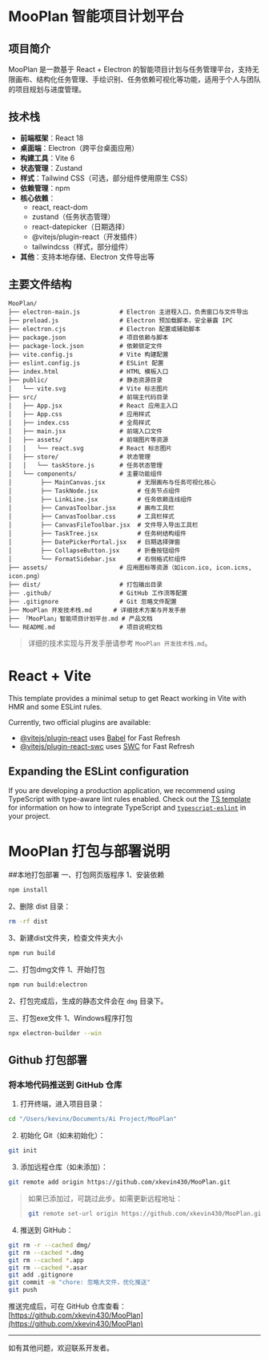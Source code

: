 # MooPlan 智能项目计划平台

## 项目简介
MooPlan 是一款基于 React + Electron 的智能项目计划与任务管理平台，支持无限画布、结构化任务管理、手绘识别、任务依赖可视化等功能，适用于个人与团队的项目规划与进度管理。

## 技术栈
- **前端框架**：React 18
- **桌面端**：Electron（跨平台桌面应用）
- **构建工具**：Vite 6
- **状态管理**：Zustand
- **样式**：Tailwind CSS（可选，部分组件使用原生 CSS）
- **依赖管理**：npm
- **核心依赖**：
  - react, react-dom
  - zustand（任务状态管理）
  - react-datepicker（日期选择）
  - @vitejs/plugin-react（开发插件）
  - tailwindcss（样式，部分组件）
- **其他**：支持本地存储、Electron 文件导出等

## 主要文件结构
```
MooPlan/
├── electron-main.js           # Electron 主进程入口，负责窗口与文件导出
├── preload.js                 # Electron 预加载脚本，安全暴露 IPC
├── electron.cjs               # Electron 配置或辅助脚本
├── package.json               # 项目依赖与脚本
├── package-lock.json          # 依赖锁定文件
├── vite.config.js             # Vite 构建配置
├── eslint.config.js           # ESLint 配置
├── index.html                 # HTML 模板入口
├── public/                    # 静态资源目录
│   └── vite.svg               # Vite 标志图片
├── src/                       # 前端主代码目录
│   ├── App.jsx                # React 应用主入口
│   ├── App.css                # 应用样式
│   ├── index.css              # 全局样式
│   ├── main.jsx               # 前端入口文件
│   ├── assets/                # 前端图片等资源
│   │   └── react.svg          # React 标志图片
│   ├── store/                 # 状态管理
│   │   └── taskStore.js       # 任务状态管理
│   └── components/            # 主要功能组件
│        ├── MainCanvas.jsx         # 无限画布与任务可视化核心
│        ├── TaskNode.jsx           # 任务节点组件
│        ├── LinkLine.jsx           # 任务依赖连线组件
│        ├── CanvasToolbar.jsx      # 画布工具栏
│        ├── CanvasToolbar.css      # 工具栏样式
│        ├── CanvasFileToolbar.jsx  # 文件导入导出工具栏
│        ├── TaskTree.jsx           # 任务树结构组件
│        ├── DatePickerPortal.jsx   # 日期选择弹窗
│        ├── CollapseButton.jsx     # 折叠按钮组件
│        └── FormatSidebar.jsx      # 右侧格式栏组件
├── assets/                    # 应用图标等资源（如icon.ico, icon.icns, icon.png）
├── dist/                      # 打包输出目录
├── .github/                   # GitHub 工作流等配置
├── .gitignore                 # Git 忽略文件配置
├── MooPlan 开发技术栈.md      # 详细技术方案与开发手册
├── 「MooPlan」智能项目计划平台.md # 产品文档
└── README.md                  # 项目说明文档
```

> 详细的技术实现与开发手册请参考 `MooPlan 开发技术栈.md`。

# React + Vite

This template provides a minimal setup to get React working in Vite with HMR and some ESLint rules.

Currently, two official plugins are available:

- [@vitejs/plugin-react](https://github.com/vitejs/vite-plugin-react/blob/main/packages/plugin-react) uses [Babel](https://babeljs.io/) for Fast Refresh
- [@vitejs/plugin-react-swc](https://github.com/vitejs/vite-plugin-react/blob/main/packages/plugin-react-swc) uses [SWC](https://swc.rs/) for Fast Refresh

## Expanding the ESLint configuration

If you are developing a production application, we recommend using TypeScript with type-aware lint rules enabled. Check out the [TS template](https://github.com/vitejs/vite/tree/main/packages/create-vite/template-react-ts) for information on how to integrate TypeScript and [`typescript-eslint`](https://typescript-eslint.io) in your project.

# MooPlan 打包与部署说明

##本地打包部署
一、打包网页版程序
1、安装依赖
```bash
npm install
```
2、删除 dist 目录：
```bash
rm -rf dist
```
3、新建dist文件夹，检查文件夹大小
```bash
npm run build
```

二、打包dmg文件
1、开始打包
```bash
npm run build:electron
```
2、打包完成后，生成的静态文件会在 `dmg` 目录下。

三、打包exe文件
1、Windows程序打包
```bash
npx electron-builder --win
```

## Github 打包部署

### 将本地代码推送到 GitHub 仓库

1. 打开终端，进入项目目录：
```bash
cd "/Users/kevinx/Documents/Ai Project/MooPlan"
```
2. 初始化 Git（如未初始化）：
```bash
git init
```
3. 添加远程仓库（如未添加）：
```bash
git remote add origin https://github.com/xkevin430/MooPlan.git
```
   > 如果已添加过，可跳过此步。如需更新远程地址：
   > ```bash
   > git remote set-url origin https://github.com/xkevin430/MooPlan.git
   > ```
4. 推送到 GitHub：
```bash
git rm -r --cached dmg/
git rm --cached *.dmg
git rm --cached *.app
git rm --cached *.asar
git add .gitignore
git commit -m "chore: 忽略大文件，优化推送"
git push
```

推送完成后，可在 GitHub 仓库查看：[https://github.com/xkevin430/MooPlan](https://github.com/xkevin430/MooPlan)

---

如有其他问题，欢迎联系开发者。
